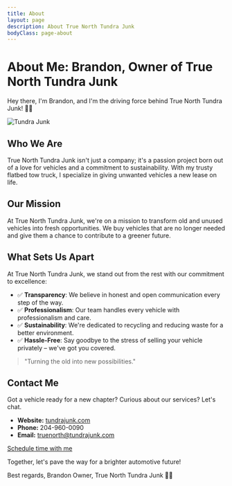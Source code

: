 ```yaml
---
title: About
layout: page
description: About True North Tundra Junk
bodyClass: page-about
---
```


# About Me: Brandon, Owner of True North Tundra Junk

Hey there, I'm Brandon, and I'm the driving force behind True North Tundra Junk! 🚗💨

![Tundra Junk](https://w7.pngwing.com/pngs/447/389/png-transparent-pickup-truck-car-vehicle-tow-truck-towing-tow-truck-truck-car-motorcycle-thumbnail.png)

## Who We Are

True North Tundra Junk isn't just a company; it's a passion project born out of a love for vehicles and a commitment to sustainability. With my trusty flatbed tow truck, I specialize in giving unwanted vehicles a new lease on life.

## Our Mission

At True North Tundra Junk, we're on a mission to transform old and unused vehicles into fresh opportunities. We buy vehicles that are no longer needed and give them a chance to contribute to a greener future.

## What Sets Us Apart

At True North Tundra Junk, we stand out from the rest with our commitment to excellence:

- ✅ **Transparency**: We believe in honest and open communication every step of the way.
- ✅ **Professionalism**: Our team handles every vehicle with professionalism and care.
- ✅ **Sustainability**: We're dedicated to recycling and reducing waste for a better environment.
- ✅ **Hassle-Free**: Say goodbye to the stress of selling your vehicle privately – we've got you covered.

> "Turning the old into new possibilities."

## Contact Me

Got a vehicle ready for a new chapter? Curious about our services? Let's chat.

- **Website:** [tundrajunk.com](https://www.tundrajunk.com)
- **Phone:** 204-960-0090
- **Email:** truenorth@tundrajunk.com

<!-- Calendly link widget begin -->
<link href="https://assets.calendly.com/assets/external/widget.css" rel="stylesheet">
<script src="https://assets.calendly.com/assets/external/widget.js" type="text/javascript" async></script>
<a href="" onclick="Calendly.initPopupWidget({url: 'https://calendly.com/tundrajunk/book-a-meeting?hide_gdpr_banner=1&background_color=f5e1e1&primary_color=f58f8f'});return false;">Schedule time with me</a>
<!-- Calendly link widget end -->

Together, let's pave the way for a brighter automotive future!

Best regards,
Brandon
Owner, True North Tundra Junk
🚗🌟
